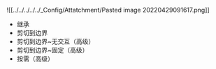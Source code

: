 

![[../../../../../_Config/Attatchment/Pasted image 20220429091617.png]]

- 继承
- 剪切到边界
- 剪切到边界~无交互（高级）
- 剪切到边界~固定（高级）
- 按需（高级）